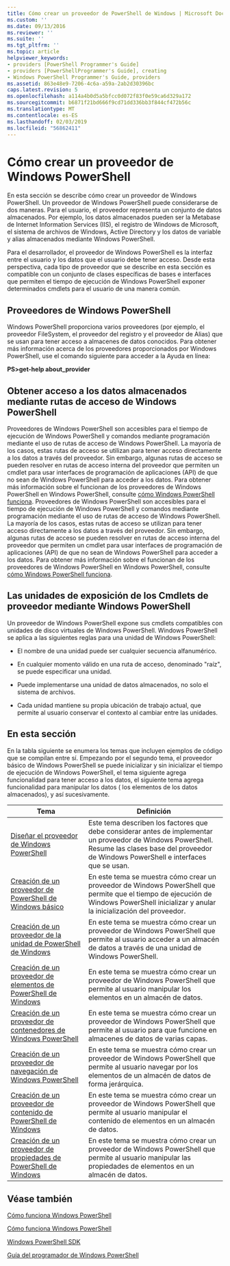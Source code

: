 ```yaml
---
title: Cómo crear un proveedor de PowerShell de Windows | Microsoft Docs
ms.custom: ''
ms.date: 09/13/2016
ms.reviewer: ''
ms.suite: ''
ms.tgt_pltfrm: ''
ms.topic: article
helpviewer_keywords:
- providers [PowerShell Programmer's Guide]
- providers [PowerShellProgrammer's Guide], creating
- Windows PowerShell Programmer's Guide, providers
ms.assetid: 863e48e9-7206-4c6a-a59a-2ab2d30396bc
caps.latest.revision: 5
ms.openlocfilehash: a114a4b0d5a5bfcc0d072f83f0e59ca6d329a172
ms.sourcegitcommit: b6871f21bd666f9cd71dd336bb3f844cf472b56c
ms.translationtype: MT
ms.contentlocale: es-ES
ms.lasthandoff: 02/03/2019
ms.locfileid: "56862411"
---
```

# <a name="how-to-create-a-windows-powershell-provider"></a>Cómo crear un proveedor de Windows PowerShell

En esta sección se describe cómo crear un proveedor de Windows PowerShell. Un proveedor de Windows PowerShell puede considerarse de dos maneras. Para el usuario, el proveedor representa un conjunto de datos almacenados. Por ejemplo, los datos almacenados pueden ser la Metabase de Internet Information Services (IIS), el registro de Windows de Microsoft, el sistema de archivos de Windows, Active Directory y los datos de variable y alias almacenados mediante Windows PowerShell.

Para el desarrollador, el proveedor de Windows PowerShell es la interfaz entre el usuario y los datos que el usuario debe tener acceso. Desde esta perspectiva, cada tipo de proveedor que se describe en esta sección es compatible con un conjunto de clases específicas de bases e interfaces que permiten el tiempo de ejecución de Windows PowerShell exponer determinados cmdlets para el usuario de una manera común.

## <a name="providers-provided-by-windows-powershell"></a>Proveedores de Windows PowerShell

Windows PowerShell proporciona varios proveedores (por ejemplo, el proveedor FileSystem, el proveedor del registro y el proveedor de Alias) que se usan para tener acceso a almacenes de datos conocidos. Para obtener más información acerca de los proveedores proporcionados por Windows PowerShell, use el comando siguiente para acceder a la Ayuda en línea:

**PS>get-help about_provider**

## <a name="accessing-the-stored-data-using-windows-powershell-paths"></a>Obtener acceso a los datos almacenados mediante rutas de acceso de Windows PowerShell

Proveedores de Windows PowerShell son accesibles para el tiempo de ejecución de Windows PowerShell y comandos mediante programación mediante el uso de rutas de acceso de Windows PowerShell. La mayoría de los casos, estas rutas de acceso se utilizan para tener acceso directamente a los datos a través del proveedor. Sin embargo, algunas rutas de acceso se pueden resolver en rutas de acceso interna del proveedor que permiten un cmdlet para usar interfaces de programación de aplicaciones (API) de que no sean de Windows PowerShell para acceder a los datos. Para obtener más información sobre el funcionan de los proveedores de Windows PowerShell en Windows PowerShell, consulte [cómo Windows PowerShell funciona](http://msdn.microsoft.com/en-us/ced30e23-10af-4700-8933-49873bd84d58).
Proveedores de Windows PowerShell son accesibles para el tiempo de ejecución de Windows PowerShell y comandos mediante programación mediante el uso de rutas de acceso de Windows PowerShell. La mayoría de los casos, estas rutas de acceso se utilizan para tener acceso directamente a los datos a través del proveedor. Sin embargo, algunas rutas de acceso se pueden resolver en rutas de acceso interna del proveedor que permiten un cmdlet para usar interfaces de programación de aplicaciones (API) de que no sean de Windows PowerShell para acceder a los datos. Para obtener más información sobre el funcionan de los proveedores de Windows PowerShell en Windows PowerShell, consulte [cómo Windows PowerShell funciona](http://msdn.microsoft.com/en-us/ced30e23-10af-4700-8933-49873bd84d58).

## <a name="exposing-provider-cmdlets-using-windows-powershell-drives"></a>Las unidades de exposición de los Cmdlets de proveedor mediante Windows PowerShell

Un proveedor de Windows PowerShell expone sus cmdlets compatibles con unidades de disco virtuales de Windows PowerShell. Windows PowerShell se aplica a las siguientes reglas para una unidad de Windows PowerShell:

- El nombre de una unidad puede ser cualquier secuencia alfanumérico.

- En cualquier momento válido en una ruta de acceso, denominado "raíz", se puede especificar una unidad.

- Puede implementarse una unidad de datos almacenados, no solo el sistema de archivos.

- Cada unidad mantiene su propia ubicación de trabajo actual, que permite al usuario conservar el contexto al cambiar entre las unidades.

## <a name="in-this-section"></a>En esta sección

En la tabla siguiente se enumera los temas que incluyen ejemplos de código que se compilan entre sí. Empezando por el segundo tema, el proveedor básico de Windows PowerShell se puede inicializar y sin inicializar el tiempo de ejecución de Windows PowerShell, el tema siguiente agrega funcionalidad para tener acceso a los datos, el siguiente tema agrega funcionalidad para manipular los datos ( los elementos de los datos almacenados), y así sucesivamente.

|Tema|Definición|
|-----------|----------------|
|[Diseñar el proveedor de Windows PowerShell](./designing-your-windows-powershell-provider.md)|Este tema describen los factores que debe considerar antes de implementar un proveedor de Windows PowerShell. Resume las clases base del proveedor de Windows PowerShell e interfaces que se usan.|
|[Creación de un proveedor de PowerShell de Windows básico](./creating-a-basic-windows-powershell-provider.md)|En este tema se muestra cómo crear un proveedor de Windows PowerShell que permite que el tiempo de ejecución de Windows PowerShell inicializar y anular la inicialización del proveedor.|
|[Creación de un proveedor de la unidad de PowerShell de Windows](./creating-a-windows-powershell-drive-provider.md)|En este tema se muestra cómo crear un proveedor de Windows PowerShell que permite al usuario acceder a un almacén de datos a través de una unidad de Windows PowerShell.|
|[Creación de un proveedor de elementos de PowerShell de Windows](./creating-a-windows-powershell-item-provider.md)|En este tema se muestra cómo crear un proveedor de Windows PowerShell que permite al usuario manipular los elementos en un almacén de datos.|
|[Creación de un proveedor de contenedores de Windows PowerShell](./creating-a-windows-powershell-container-provider.md)|En este tema se muestra cómo crear un proveedor de Windows PowerShell que permite al usuario para que funcione en almacenes de datos de varias capas.|
|[Creación de un proveedor de navegación de Windows PowerShell](./creating-a-windows-powershell-navigation-provider.md)|En este tema se muestra cómo crear un proveedor de Windows PowerShell que permite al usuario navegar por los elementos de un almacén de datos de forma jerárquica.|
|[Creación de un proveedor de contenido de PowerShell de Windows](./creating-a-windows-powershell-content-provider.md)|En este tema se muestra cómo crear un proveedor de Windows PowerShell que permite al usuario manipular el contenido de elementos en un almacén de datos.|
|[Creación de un proveedor de propiedades de PowerShell de Windows](./creating-a-windows-powershell-property-provider.md)|En este tema se muestra cómo crear un proveedor de Windows PowerShell que permite al usuario manipular las propiedades de elementos en un almacén de datos.|

## <a name="see-also"></a>Véase también

[Cómo funciona Windows PowerShell](http://msdn.microsoft.com/en-us/ced30e23-10af-4700-8933-49873bd84d58)

[Cómo funciona Windows PowerShell](http://msdn.microsoft.com/en-us/ced30e23-10af-4700-8933-49873bd84d58)

[Windows PowerShell SDK](../windows-powershell-reference.md)

[Guía del programador de Windows PowerShell](./windows-powershell-programmer-s-guide.md)